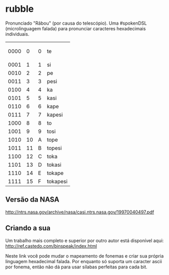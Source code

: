 # rubble
Pronunciado "Rãbou" (por causa do telescópio). Uma #spokenDSL (microlinguagem falada) para pronunciar caracteres hexadecimais individuais.

<table>
	<tbody>
		<tr>
			<td>
			<p>0000</p>
			</td>
			<td>0</td>
			<td>0</td>
			<td>te</td>
		</tr>
		<tr>
			<td>0001</td>
			<td>1</td>
			<td>1</td>
			<td>si</td>
		</tr>
		<tr>
			<td>0010</td>
			<td>2</td>
			<td>2</td>
			<td>pe</td>
		</tr>
		<tr>
			<td>0011</td>
			<td>3</td>
			<td>3</td>
			<td>pesi</td>
		</tr>
		<tr>
			<td>0100</td>
			<td>4</td>
			<td>4</td>
			<td>ka</td>
		</tr>
		<tr>
			<td>0101</td>
			<td>5</td>
			<td>5</td>
			<td>kasi</td>
		</tr>
		<tr>
			<td>0110</td>
			<td>6</td>
			<td>6</td>
			<td>kape</td>
		</tr>
		<tr>
			<td>0111</td>
			<td>7</td>
			<td>7</td>
			<td>kapesi</td>
		</tr>
		<tr>
			<td>1000</td>
			<td>8</td>
			<td>8</td>
			<td>to</td>
		</tr>
		<tr>
			<td>1001</td>
			<td>9</td>
			<td>9</td>
			<td>tosi</td>
		</tr>
		<tr>
			<td>1010</td>
			<td>10</td>
			<td>A</td>
			<td>tope</td>
		</tr>
		<tr>
			<td>1011</td>
			<td>11</td>
			<td>B</td>
			<td>topesi</td>
		</tr>
		<tr>
			<td>1100</td>
			<td>12</td>
			<td>C</td>
			<td>toka</td>
		</tr>
		<tr>
			<td>1101</td>
			<td>13</td>
			<td>D</td>
			<td>tokasi</td>
		</tr>
		<tr>
			<td>1110</td>
			<td>14</td>
			<td>E</td>
			<td>tokape</td>
		</tr>
		<tr>
			<td>1111</td>
			<td>15</td>
			<td>F</td>
			<td>tokapesi</td>
		</tr>
	</tbody>
</table>

## Versão da NASA

http://ntrs.nasa.gov/archive/nasa/casi.ntrs.nasa.gov/19970040497.pdf

## Criando a sua

Um trabalho mais completo e superior por outro autor está disponível aqui: http://ref.castedo.com/binspeak/index.html

Neste link você pode mudar o mapeamento de fonemas e criar sua própria linguagem hexadecimal falada. Por enquanto só suporta um caracter ascii por fonema, então não dá para usar sílabas perfeitas para cada bit.
